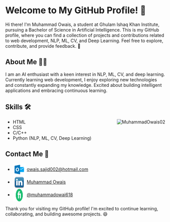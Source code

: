 # Welcome to My GitHub Profile! 👋

Hi there! I'm Muhammad Owais, a student at Ghulam Ishaq Khan Institute, pursuing a Bachelor of Science in Artificial Intelligence. This is my GitHub profile, where you can find a collection of projects and contributions related to web development, NLP, ML, CV, and Deep Learning. Feel free to explore, contribute, and provide feedback. 🚀

## About Me 🙋‍♂️

I am an AI enthusiast with a keen interest in NLP, ML, CV, and deep learning. Currently learning web development, I enjoy exploring new technologies and constantly expanding my knowledge. Excited about building intelligent applications and embracing continuous learning.

## Skills 🛠️
<p><img align="right" src="https://github-readme-stats.vercel.app/api/top-langs?username=MuhammadOwais02&show_icons=true&locale=en&layout=compact" alt="MuhammadOwais02" /></p>

- HTML
- CSS
- C/C++
- Python (NLP, ML, CV, Deep Learning)

## Contact Me 📩

- <img align="center" src="outlook-logo.png" height="40" width="40" /> [owais.sajid002@hotmail.com](mailto:owais.sajid002@hotmail.com)
- <img align="center" src="linkedin-logo.png" height="40" width="40" /> [Muhammad Owais](https://www.linkedin.com/in/muhammad-owais-4b58a91bb)
- <img align="center" src="fiverr-logo.png" height="40" width="40" /> [@muhammadowai618](https://www.fiverr.com/s/Qav0Be)

Thank you for visiting my GitHub profile! I'm excited to continue learning, collaborating, and building awesome projects. 😄
